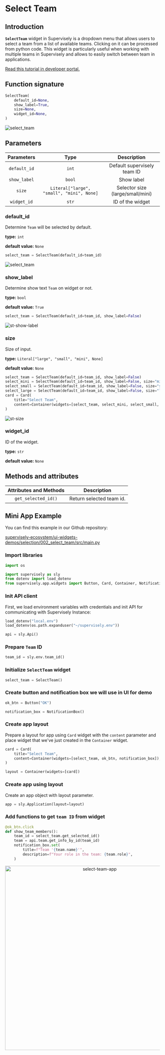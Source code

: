 # Select Team

## Introduction

**`SelectTeam`** widget in Supervisely is a dropdown menu that allows users to select a team from a list of available teams. 
Clicking on it can be processed from python code. This widget is particularly useful when working with multiple teams in Supervisely and allows to easily switch between team in applications.

[Read this tutorial in developer portal.](https://developer.supervisely.com/app-development/widgets/selection/selectworkspace)

## Function signature

```python
SelectTeam(
    default_id=None,
    show_label=True,
    size=None,
    widget_id=None,
)
```

![select_team](https://user-images.githubusercontent.com/79905215/222352390-7631c1b5-30ce-4dc8-8924-c9c34c4cb6a1.png)

## Parameters

|  Parameters  |                   Type                    |           Description            |
| :----------: | :---------------------------------------: | :------------------------------: |
| `default_id` |                   `int`                   |   Default supervisely team ID    |
| `show_label` |                  `bool`                   |            Show label            |
|    `size`    | `Literal["large", "small", "mini", None]` | Selector size (large/small/mini) |
| `widget_id`  |                   `str`                   |         ID of the widget         |

### default_id

Determine `Team` will be selected by default.

**type:** `int`

**default value:** `None`

```python
select_team = SelectTeam(default_id=team_id)
```

![select_team](https://user-images.githubusercontent.com/79905215/222352390-7631c1b5-30ce-4dc8-8924-c9c34c4cb6a1.png)

### show_label

Determine show text `Team` on widget or not.

**type:** `bool`

**default value:** `True`

```python
select_team = SelectTeam(default_id=team_id, show_label=False)
```

![st-show-label](https://user-images.githubusercontent.com/79905215/222352402-803089e7-bbb8-4540-936c-4430a11f1626.png)

### size

Size of input.

**type:** `Literal["large", "small", "mini", None]`

**default value:** `None`

```python
select_team = SelectTeam(default_id=team_id, show_label=False)
select_mini = SelectTeam(default_id=team_id, show_label=False, size="mini")
select_small = SelectTeam(default_id=team_id, show_label=False, size="small")
select_large = SelectTeam(default_id=team_id, show_label=False, size="large")
card = Card(
    title="Select Team",
    content=Container(widgets=[select_team, select_mini, select_small, select_large]),
)
```

![st-size](https://user-images.githubusercontent.com/79905215/222354681-a4271d6b-1307-4886-a2be-fa98320b1568.png)

### widget_id

ID of the widget.

**type:** `str`

**default value:** `None`

## Methods and attributes

| Attributes and Methods | Description              |
| :--------------------: | ------------------------ |
|  `get_selected_id()`   | Return selected team id. |

## Mini App Example

You can find this example in our Github repository:

[supervisely-ecosystem/ui-widgets-demos/selection/002_select_team/src/main.py](https://github.com/supervisely-ecosystem/ui-widgets-demos/blob/master/selection/002_select_team/src/main.py)

### Import libraries

```python
import os

import supervisely as sly
from dotenv import load_dotenv
from supervisely.app.widgets import Button, Card, Container, NotificationBox, SelectTeam
```

### Init API client

First, we load environment variables with credentials and init API for communicating with Supervisely Instance:

```python
load_dotenv("local.env")
load_dotenv(os.path.expanduser("~/supervisely.env"))

api = sly.Api()
```

### Prepare `Team` ID

```python
team_id = sly.env.team_id()
```

### Initialize `SelectTeam` widget

```python
select_team = SelectTeam()
```

### Create button and notification box we will use in UI for demo

```python
ok_btn = Button("OK")

notification_box = NotificationBox()
```

### Create app layout

Prepare a layout for app using `Card` widget with the `content` parameter and place widget that we've just created in the `Container` widget.

```python
card = Card(
    title="Select Team",
    content=Container(widgets=[select_team, ok_btn, notification_box]),
)

layout = Container(widgets=[card])
```

### Create app using layout

Create an app object with layout parameter.

```python
app = sly.Application(layout=layout)
```

### Add functions to get `team ID` from widget

```python
@ok_btn.click
def show_team_members():
    team_id = select_team.get_selected_id()
    team = api.team.get_info_by_id(team_id)
    notification_box.set(
        title=f"Team '{team.name}'",
        description=f"Your role in the team: {team.role}",
    )
```

<p align="center">
  <img src="https://user-images.githubusercontent.com/79905215/222133799-90b573a4-d1fa-4c8e-a337-9665cd8ae458.gif" alt="select-team-app" width="600"/>
</p>
